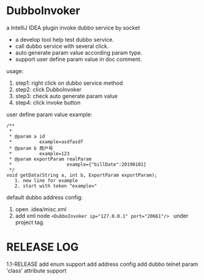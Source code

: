 # DubboInvoker
a IntelliJ IDEA plugin invoke dubbo service by socket

* a develop tool help test dubbo service.
* call dubbo service with several click.
* auto generate param value according param type.
* support user define param value in doc comment.
       
usage:
1. step1: right click on dubbo service method 
2. step2: click DubboInvoker 
3. step3: check auto generate param value 
4. step4: click invoke button


user define param value example:

    /**
     *
     * @param a id
     *          example=asdfasdf
     * @param b 商户号
     *          example=123
     * @param exportParam realParam
     *                    example={"billDate":20190101}
     */
    void getData(String a, int b, ExportParam exportParam);
       1. new line for example
       2. start with token "example="

default dubbo address config:
1. open .idea/misc.xml
2. add xml node 
```<DubboInvoker ip="127.0.0.1" port="20661"/> ```
under project tag.

# RELEASE LOG

1.1-RELEASE
add enum support
add address config 
add dubbo telnet param 'class' attribute support

